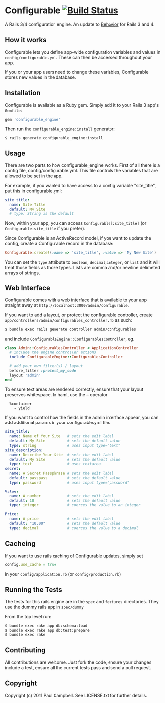 # Configurable [![Build Status](https://travis-ci.org/paulca/configurable_engine.png?branch=master)](https://travis-ci.org/paulca/configurable_engine)

A Rails 3/4 configuration engine. An update to [Behavior](http://github.com/paulca/behavior) for Rails 3 and 4.

## How it works ##

Configurable lets you define app-wide configuration variables and values in `config/configurable.yml`. These can then be accessed throughout your app.

If you or your app users need to change these variables, Configurable stores new values in the database.

## Installation ##

Configurable is available as a Ruby gem. Simply add it to your Rails 3 app's `Gemfile`:

```ruby
gem 'configurable_engine'
```

Then run the `configurable_engine:install` generator:

```bash
$ rails generate configurable_engine:install
```

## Usage ##

There are two parts to how configurable_engine works. First of all there is a config file, config/configurable.yml. This file controls the variables that are allowed to be set in the app.

For example, if you wanted to have access to a config variable "site_title", put this in configurable.yml:

```yaml
site_title:
  name: Site Title
  default: My Site
  # type: String is the default
```
Now, within your app, you can access `Configurable[:site_title]` (or `Configurable.site_title` if you prefer).

Since Configurable is an ActiveRecord model, if you want to update the config, create a Configurable record in the database:

```ruby
Configurable.create!(:name => 'site_title', :value => 'My New Site')
```
You can set the `type` attribute to `boolean`, `decimal`,`integer`, or `list` and it will treat those fields as those types.  Lists are comma and/or newline delimeted arrays of strings.

## Web Interface ##

Configurable comes with a web interface that is available to your app straight away at `http://localhost:3000/admin/configurable`.

If you want to add a layout, or protect the configurable controller, create `app/controllers/admin/configurables_controller.rb` as such:

```bash
$ bundle exec rails generate controller admin/configurables
```

and include `ConfigurableEngine::ConfigurablesController`, eg.

```ruby
class Admin::ConfigurablesController < ApplicationController
  # include the engine controller actions
  include ConfigurableEngine::ConfigurablesController

  # add your own filter(s) / layout
  before_filter :protect_my_code
  layout 'admin'
end
```

To ensure text areas are rendered correctly, ensure that your layout preserves whitespace.  In haml, use the `~` operator

```haml
  %container
    ~ yield
```

If you want to control how the fields in the admin interface appear, you can add additional params in your configurable.yml file:

```yaml
site_title:
  name: Name of Your Site   # sets the edit label
  default: My Site          # sets the default value
  type: string              # uses input type="text"
site_description:
  name: Describe Your Site  # sets the edit label
  default: My Site          # sets the default value
  type: text                # uses textarea
secret:
  name: A Secret Passphrase # sets the edit label
  default: passpass         # sets the default value
  type: password            # uses input type="password"

Value:
  name: A number            # sets the edit label
  default: 10               # sets the default value
  type: integer             # coerces the value to an integer

Price:
  name: A price             # sets the edit label
  default: "10.00"          # sets the default value
  type: decimal             # coerces the value to a decimal
```

## Cacheing ##

If you want to use rails caching of Configurable updates, simply set


```ruby
config.use_cache = true
```
in your `config/application.rb` (or `config/production.rb`)

## Running the Tests ##

The tests for this rails engine are in the `spec` and `features` directories.  They use the dummy rails app in `spec/dummy`

From the top level run:

```bash
$ bundle exec rake app:db:schema:load
$ bundle exec rake app:db:test:prepare
$ bundle exec rake
```

## Contributing ##

All contributions are welcome. Just fork the code, ensure your changes include a test, ensure all the current tests pass and send a pull request.

## Copyright ##

Copyright (c) 2011 Paul Campbell. See LICENSE.txt for
further details.

